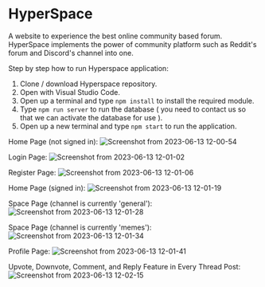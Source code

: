 # HyperSpace

A website to experience the best online community based forum. HyperSpace implements the power of community platform such as Reddit's forum and Discord's channel into one.

Step by step how to run Hyperspace application:
1. Clone / download Hyperspace repository.
2. Open with Visual Studio Code.
3. Open up a terminal and type `npm install` to install the required module.
4. Type `npm run server` to run the database ( you need to contact us so that we can activate the database for use ).
5. Open up a new terminal and type `npm start` to run the application.

Home Page (not signed in):
![Screenshot from 2023-06-13 12-00-54](https://github.com/pewpewnor/HyperSpace/assets/125549982/69272db5-752b-4f7e-8388-b16700a9aa7f)

Login Page:
![Screenshot from 2023-06-13 12-01-02](https://github.com/pewpewnor/HyperSpace/assets/125549982/1f4f1e3d-2305-4128-9d44-3600df4650ed)

Register Page:
![Screenshot from 2023-06-13 12-01-06](https://github.com/pewpewnor/HyperSpace/assets/125549982/fe488cba-2a97-4233-9be1-7f24844991a7)

Home Page (signed in):
![Screenshot from 2023-06-13 12-01-19](https://github.com/pewpewnor/HyperSpace/assets/125549982/f0635f7b-210f-487a-a638-e630102335bc)

Space Page (channel is currently 'general'):
![Screenshot from 2023-06-13 12-01-28](https://github.com/pewpewnor/HyperSpace/assets/125549982/21c3c2b3-ebe8-445f-b75f-08e079ecdb2e)

Space Page (channel is currently 'memes'):
![Screenshot from 2023-06-13 12-01-34](https://github.com/pewpewnor/HyperSpace/assets/125549982/55f91d34-ae70-47f1-a4c5-8372f8b0616a)

Profile Page:
![Screenshot from 2023-06-13 12-01-41](https://github.com/pewpewnor/HyperSpace/assets/125549982/d8ae0342-f093-486b-9fe4-9b9f5c40fc91)

Upvote, Downvote, Comment, and Reply Feature in Every Thread Post:
![Screenshot from 2023-06-13 12-02-15](https://github.com/pewpewnor/HyperSpace/assets/125549982/3ba94b49-9a07-404a-abc4-f8a638ef3e74)
